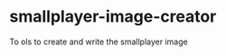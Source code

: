 smallplayer-image-creator
=========================

To ols to create and write the smallplayer image
